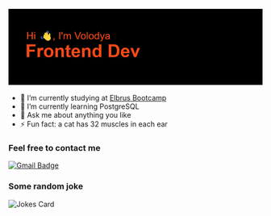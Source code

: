 ![Greeting](https://github.com/vVolodya/vVolodya/blob/main/header.png?raw=true)
- 🔭 I’m currently studying at [Elbrus Bootcamp](https://elbrusboot.camp/)
- 🌱 I’m currently learning PostgreSQL
- 💬 Ask me about anything you like
- ⚡ Fun fact: a cat has 32 muscles in each ear

### Feel free to contact me
[![Gmail Badge](https://img.shields.io/badge/Gmail-D14836?style=for-the-badge&logo=gmail&logoColor=white)](mailto:vladimir.yevseev@gmail.com)

### Some random joke
![Jokes Card](https://readme-jokes.vercel.app/api)





